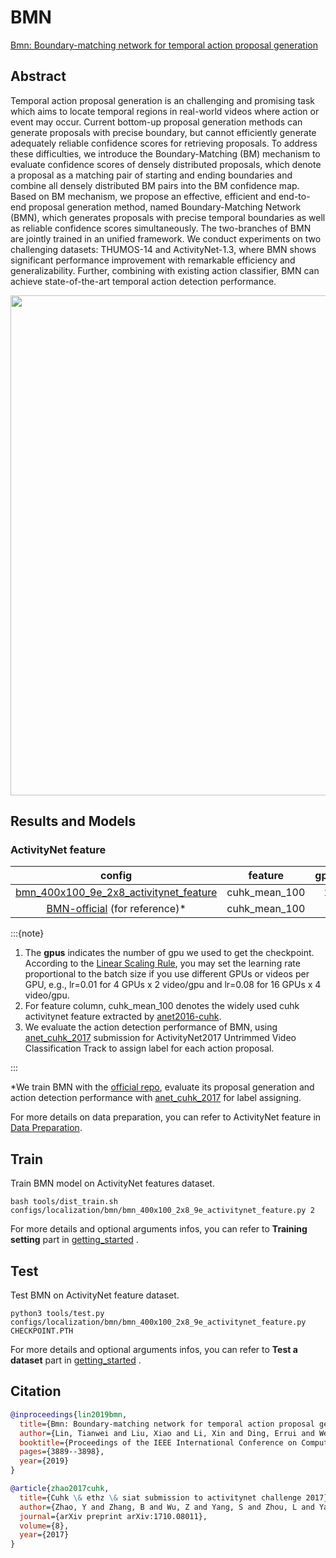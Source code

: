 # BMN

[Bmn: Boundary-matching network for temporal action proposal generation](https://openaccess.thecvf.com/content_ICCV_2019/html/Lin_BMN_Boundary-Matching_Network_for_Temporal_Action_Proposal_Generation_ICCV_2019_paper.html)

<!-- [ALGORITHM] -->

## Abstract

<!-- [ABSTRACT] -->

Temporal action proposal generation is an challenging and promising task which aims to locate temporal regions in real-world videos where action or event may occur. Current bottom-up proposal generation methods can generate proposals with precise boundary, but cannot efficiently generate adequately reliable confidence scores for retrieving proposals. To address these difficulties, we introduce the Boundary-Matching (BM) mechanism to evaluate confidence scores of densely distributed proposals, which denote a proposal as a matching pair of starting and ending boundaries and combine all densely distributed BM pairs into the BM confidence map. Based on BM mechanism, we propose an effective, efficient and end-to-end proposal generation method, named Boundary-Matching Network (BMN), which generates proposals with precise temporal boundaries as well as reliable confidence scores simultaneously. The two-branches of BMN are jointly trained in an unified framework. We conduct experiments on two challenging datasets: THUMOS-14 and ActivityNet-1.3, where BMN shows significant performance improvement with remarkable efficiency and generalizability. Further, combining with existing action classifier, BMN can achieve state-of-the-art temporal action detection performance.

<!-- [IMAGE] -->

<div align=center>
<img src="https://user-images.githubusercontent.com/34324155/143016479-2ca7e8b6-a17b-4a4c-b4c9-ae731935cd91.png" width="800"/>
</div>

## Results and Models

### ActivityNet feature

|                                        config                                         |    feature    | gpus |  AUC  | AR@100 | gpu_mem(M) |                  ckpt                   |                  log                   |
| :-----------------------------------------------------------------------------------: | :-----------: | :--: | :---: | :----: | :--------: | :-------------------------------------: | :------------------------------------: |
| [bmn_400x100_9e_2x8_activitynet_feature](/configs/localization/bmn/bmn_400x100_2x8_9e_activitynet_feature.py) | cuhk_mean_100 |  2   | 67.17 | 75.14  |    5420    | [ckpt](https://download.openmmlab.com/) | [log](https://download.openmmlab.com/) |
| [BMN-official](https://github.com/JJBOY/BMN-Boundary-Matching-Network) (for reference)\* | cuhk_mean_100 |  -   | 67.49 | 75.27  |     -      |                    -                    |                   -                    |

:::{note}

1. The **gpus** indicates the number of gpu we used to get the checkpoint.
   According to the [Linear Scaling Rule](https://arxiv.org/abs/1706.02677), you may set the learning rate proportional to the batch size if you use different GPUs or videos per GPU,
   e.g., lr=0.01 for 4 GPUs x 2 video/gpu and lr=0.08 for 16 GPUs x 4 video/gpu.
2. For feature column, cuhk_mean_100 denotes the widely used cuhk activitynet feature extracted by [anet2016-cuhk](https://github.com/yjxiong/anet2016-cuhk).
3. We evaluate the action detection performance of BMN, using  [anet_cuhk_2017](https://download.openmmlab.com/mmaction/localization/cuhk_anet17_pred.json) submission for ActivityNet2017 Untrimmed Video Classification Track to assign label for each action proposal.

:::

\*We train BMN with the [official repo](https://github.com/JJBOY/BMN-Boundary-Matching-Network), evaluate its proposal generation and action detection performance with [anet_cuhk_2017](https://download.openmmlab.com/mmaction/localization/cuhk_anet17_pred.json) for label assigning.

For more details on data preparation, you can refer to ActivityNet feature in [Data Preparation](/docs/data_preparation.md).

## Train

Train BMN model on ActivityNet features dataset.

```shell
bash tools/dist_train.sh configs/localization/bmn/bmn_400x100_2x8_9e_activitynet_feature.py 2
```

For more details and optional arguments infos, you can refer to **Training setting** part in [getting_started](/docs/getting_started.md#training-setting) .

## Test

Test BMN on ActivityNet feature dataset.

```shell
python3 tools/test.py  configs/localization/bmn/bmn_400x100_2x8_9e_activitynet_feature.py CHECKPOINT.PTH
```

For more details and optional arguments infos, you can refer to **Test a dataset** part in [getting_started](/docs/getting_started.md#test-a-dataset) .

## Citation

```BibTeX
@inproceedings{lin2019bmn,
  title={Bmn: Boundary-matching network for temporal action proposal generation},
  author={Lin, Tianwei and Liu, Xiao and Li, Xin and Ding, Errui and Wen, Shilei},
  booktitle={Proceedings of the IEEE International Conference on Computer Vision},
  pages={3889--3898},
  year={2019}
}
```

<!-- [DATASET] -->

```BibTeX
@article{zhao2017cuhk,
  title={Cuhk \& ethz \& siat submission to activitynet challenge 2017},
  author={Zhao, Y and Zhang, B and Wu, Z and Yang, S and Zhou, L and Yan, S and Wang, L and Xiong, Y and Lin, D and Qiao, Y and others},
  journal={arXiv preprint arXiv:1710.08011},
  volume={8},
  year={2017}
}
```

